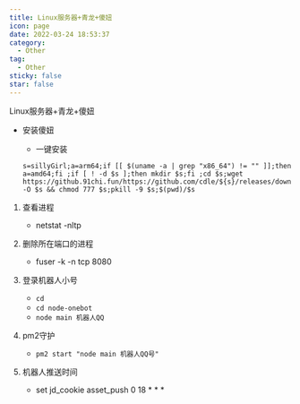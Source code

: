 ```yaml
---
title: Linux服务器+青龙+傻妞
icon: page
date: 2022-03-24 18:53:37
category:
  - Other
tag:
  - Other
sticky: false
star: false
---
```


Linux服务器+青龙+傻妞

<!-- more -->

- 安装傻妞

  - 一键安装

  ```shell
  s=sillyGirl;a=arm64;if [[ $(uname -a | grep "x86_64") != "" ]];then a=amd64;fi ;if [ ! -d $s ];then mkdir $s;fi ;cd $s;wget https://github.91chi.fun/https://github.com/cdle/${s}/releases/download/main/${s}_linux_$a -O $s && chmod 777 $s;pkill -9 $s;$(pwd)/$s
  ```
  
  
  
  

1. 查看进程

   - netstat -nltp
2. 删除所在端口的进程

   - fuser -k -n tcp 8080
3. 登录机器人小号

   - `cd`
   - `cd node-onebot`
   - `node main 机器人QQ`
4. pm2守护

   - `pm2 start "node main 机器人QQ号"`

5. 机器人推送时间
   - set jd_cookie asset_push 0 18 * * *

